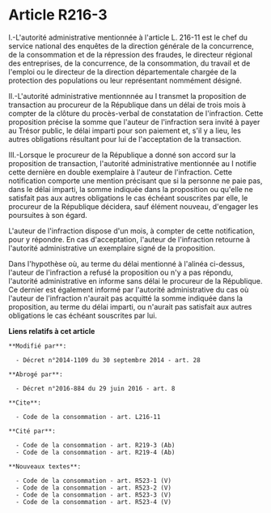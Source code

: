 # Article R216-3

I.-L'autorité administrative mentionnée à l'article L. 216-11 est le chef du service national des enquêtes de la direction
générale de la concurrence, de la consommation et de la répression des fraudes, le directeur régional des entreprises, de la
concurrence, de la consommation, du travail et de l'emploi ou le directeur de la direction départementale chargée de la
protection des populations ou leur représentant nommément désigné. 

II.-L'autorité administrative mentionnnée au I transmet la proposition de transaction au procureur de la République dans un
délai de trois mois à compter de la clôture du procès-verbal de constatation de l'infraction. Cette proposition précise la
somme que l'auteur de l'infraction sera invité à payer au Trésor public, le délai imparti pour son paiement et, s'il y a
lieu, les autres obligations résultant pour lui de l'acceptation de la transaction. 

III.-Lorsque le procureur de la République a donné son accord sur la proposition de transaction, l'autorité administrative
mentionnée au I notifie cette dernière en double exemplaire à l'auteur de l'infraction. Cette notification comporte une
mention précisant que si la personne ne paie pas, dans le délai imparti, la somme indiquée dans la proposition ou qu'elle ne
satisfait pas aux autres obligations le cas échéant souscrites par elle, le procureur de la République décidera, sauf élément
nouveau, d'engager les poursuites à son égard.

L'auteur de l'infraction dispose d'un mois, à compter de cette notification, pour y répondre. En cas d'acceptation, l'auteur
de l'infraction retourne à l'autorité administrative un exemplaire signé de la proposition. 

Dans l'hypothèse où, au terme du délai mentionné à l'alinéa ci-dessus, l'auteur de l'infraction a refusé la proposition ou
n'y a pas répondu, l'autorité administrative en informe sans délai le procureur de la République. Ce dernier est également
informé par l'autorité administrative du cas où l'auteur de l'infraction n'aurait pas acquitté la somme indiquée dans la
proposition, au terme du délai imparti, ou n'aurait pas satisfait aux autres obligations le cas échéant souscrites par lui.

**Liens relatifs à cet article**

	**Modifié par**:

	  - Décret n°2014-1109 du 30 septembre 2014 - art. 28

	**Abrogé par**:

	  - Décret n°2016-884 du 29 juin 2016 - art. 8

	**Cite**:

	  - Code de la consommation - art. L216-11

	**Cité par**:

	  - Code de la consommation - art. R219-3 (Ab)
	  - Code de la consommation - art. R219-4 (Ab)

	**Nouveaux textes**:

	  - Code de la consommation - art. R523-1 (V)
	  - Code de la consommation - art. R523-2 (V)
	  - Code de la consommation - art. R523-3 (V)
	  - Code de la consommation - art. R523-4 (V)
